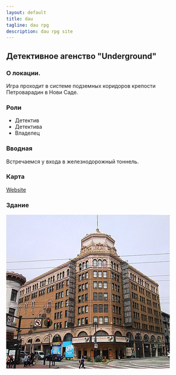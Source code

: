 ```yaml
---
layout: default
title: dau
tagline: dau rpg
description: dau rpg site
---
```

## Детективное агенство "Underground"

### О локации.
Игра проходит в системе подземных коридоров крепости Петроварадин в Нови Саде.

### Роли
- Детектив
- Детектива
- Владелец

### Вводная
Встречаемся у входа в железнодорожный тоннель.

### Карта
[Website](https://markmap.js.org/)

### Здание
![Building](building.jpg "Building")
